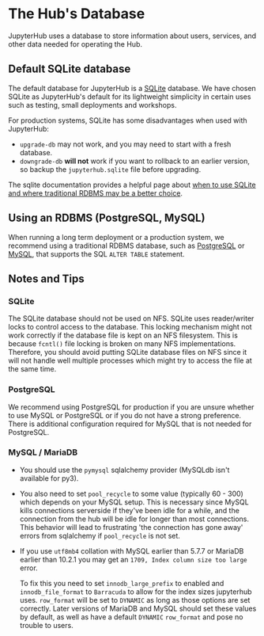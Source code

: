 # The Hub's Database

JupyterHub uses a database to store information about users, services, and other
data needed for operating the Hub.

## Default SQLite database

The default database for JupyterHub is a [SQLite](https://sqlite.org) database.
We have chosen SQLite as JupyterHub's default for its lightweight simplicity
in certain uses such as testing, small deployments and workshops.

For production systems, SQLite has some disadvantages when used with JupyterHub:

- `upgrade-db` may not work, and you may need to start with a fresh database.
- `downgrade-db` **will not** work if you want to rollback to an earlier version, so backup the `jupyterhub.sqlite` file before upgrading.

The sqlite documentation provides a helpful page about [when to use SQLite and
where traditional RDBMS may be a better choice](https://sqlite.org/whentouse.html).

## Using an RDBMS (PostgreSQL, MySQL)

When running a long term deployment or a production system, we recommend using
a traditional RDBMS database, such as [PostgreSQL](https://www.postgresql.org)
or [MySQL](https://www.mysql.com), that supports the SQL `ALTER TABLE`
statement.


## Notes and Tips

### SQLite

The SQLite database should not be used on NFS. SQLite uses reader/writer locks
to control access to the database. This locking mechanism might not work
correctly if the database file is kept on an NFS filesystem. This is because
`fcntl()` file locking is broken on many NFS implementations. Therefore, you
should avoid putting SQLite database files on NFS since it will not handle well
multiple processes which might try to access the file at the same time.

### PostgreSQL

We recommend using PostgreSQL for production if you are unsure whether to use
MySQL or PostgreSQL or if you do not have a strong preference. There is
additional configuration required for MySQL that is not needed for PostgreSQL.

### MySQL / MariaDB

- You should use the `pymysql` sqlalchemy provider (MySQLdb isn't available for py3).


- You also need to set `pool_recycle` to some value (typically 60 - 300)
  which depends on your MySQL setup. This is necessary since MySQL kills
  connections serverside if they've been idle for a while, and the connection
  from the hub will be idle for longer than most connections. This behavior
  will lead to frustrating 'the connection has gone away' errors from
  sqlalchemy if `pool_recycle` is not set.


- If you use `utf8mb4` collation with MySQL earlier than 5.7.7 or MariaDB
  earlier than 10.2.1 you may get an `1709, Index column size too large` error.

  To fix this you need to set `innodb_large_prefix` to enabled and
  `innodb_file_format` to `Barracuda` to allow for the index sizes jupyterhub
  uses. `row_format` will be set to `DYNAMIC` as long as those options are set
  correctly. Later versions of MariaDB and MySQL should set these values by
  default, as well as have a default `DYNAMIC` `row_format` and pose no trouble
  to users.
